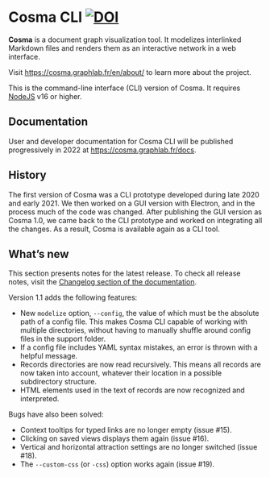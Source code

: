# Cosma CLI [![DOI](https://zenodo.org/badge/DOI/10.5281/zenodo.5920616.svg)](https://doi.org/10.5281/zenodo.5920616)

**Cosma** is a document graph visualization tool. It modelizes interlinked Markdown files and renders them as an interactive network in a web interface.

Visit <https://cosma.graphlab.fr/en/about/> to learn more about the project.

This is the command-line interface (CLI) version of Cosma. It requires [NodeJS](https://nodejs.org/fr/) v16 or higher.

## Documentation

User and developer documentation for Cosma CLI will be published progressively in 2022 at <https://cosma.graphlab.fr/docs>.

## History

The first version of Cosma was a CLI prototype developed during late 2020 and early 2021. We then worked on a GUI version with Electron, and in the process much of the code was changed. After publishing the GUI version as Cosma 1.0, we came back to the CLI prototype and worked on integrating all the changes. As a result, Cosma is available again as a CLI tool.

## What’s new

This section presents notes for the latest release. To check all release notes, visit the [Changelog section of the documentation](https://cosma.graphlab.fr/en/docs/user-manual/#changelog).

Version 1.1 adds the following features:

- New `modelize` option, `--config`, the value of which must be the absolute path of a config file. This makes Cosma CLI capable of working with multiple directories, without having to manually shuffle around config files in the support folder.
- If a config file includes YAML syntax mistakes, an error is thrown with a helpful message.
- Records directories are now read recursively. This means all records are now taken into account, whatever their location in a possible subdirectory structure.
- HTML elements used in the text of records are now recognized and interpreted.

Bugs have also been solved:

- Context tooltips for typed links are no longer empty (issue #15).
- Clicking on saved views displays them again (issue #16).
- Vertical and horizontal attraction settings are no longer switched (issue #18).
- The `--custom-css` (or `-css`) option works again (issue #19).